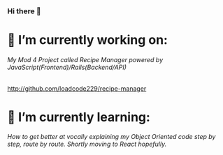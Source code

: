 ### Hi there 👋
# 🔭 I’m currently working on:
###### My Mod 4 Project called Recipe Manager powered by JavaScript(Frontend)/Rails(Backend/API)
http://github.com/loadcode229/recipe-manager
# 🌱 I’m currently learning:
###### How to get better at vocally explaining my Object Oriented code step by step, route by route. Shortly moving to React hopefully.

